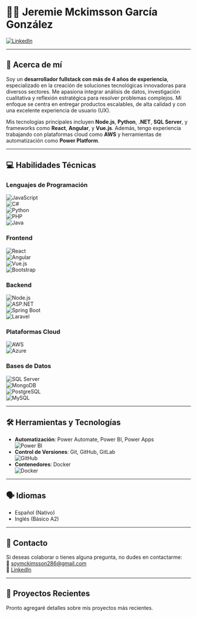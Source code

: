 # 👨‍💻 Jeremie Mckimsson García González  
[![LinkedIn](https://img.shields.io/badge/LinkedIn-0077B5?style=for-the-badge&logo=linkedin&logoColor=white)](https://www.linkedin.com/in/mckimsson-garcia)  

---

## 🌟 Acerca de mí  

Soy un **desarrollador fullstack con más de 4 años de experiencia**, especializado en la creación de soluciones tecnológicas innovadoras para diversos sectores. Me apasiona integrar análisis de datos, investigación cualitativa y reflexión estratégica para resolver problemas complejos. Mi enfoque se centra en entregar productos escalables, de alta calidad y con una excelente experiencia de usuario (UX).  

Mis tecnologías principales incluyen **Node.js**, **Python**, **.NET**, **SQL Server**, y frameworks como **React**, **Angular**, y **Vue.js**. Además, tengo experiencia trabajando con plataformas cloud como **AWS** y herramientas de automatización como **Power Platform**.  

---

## 💻 Habilidades Técnicas  

### Lenguajes de Programación  
![JavaScript](https://img.shields.io/badge/JavaScript-F7DF1E?style=for-the-badge&logo=javascript&logoColor=black)  
![C#](https://img.shields.io/badge/C%23-239120?style=for-the-badge&logo=c-sharp&logoColor=white)  
![Python](https://img.shields.io/badge/Python-3776AB?style=for-the-badge&logo=python&logoColor=white)  
![PHP](https://img.shields.io/badge/PHP-777BB4?style=for-the-badge&logo=php&logoColor=white)  
![Java](https://img.shields.io/badge/Java-ED8B00?style=for-the-badge&logo=java&logoColor=white)  

### Frontend  
![React](https://img.shields.io/badge/React-61DAFB?style=for-the-badge&logo=react&logoColor=black)  
![Angular](https://img.shields.io/badge/Angular-DD0031?style=for-the-badge&logo=angular&logoColor=white)  
![Vue.js](https://img.shields.io/badge/Vue.js-4FC08D?style=for-the-badge&logo=vue.js&logoColor=white)  
![Bootstrap](https://img.shields.io/badge/Bootstrap-7952B3?style=for-the-badge&logo=bootstrap&logoColor=white)  

### Backend  
![Node.js](https://img.shields.io/badge/Node.js-339933?style=for-the-badge&logo=node.js&logoColor=white)  
![ASP.NET](https://img.shields.io/badge/ASP.NET-512BD4?style=for-the-badge&logo=dotnet&logoColor=white)  
![Spring Boot](https://img.shields.io/badge/Spring-6DB33F?style=for-the-badge&logo=spring&logoColor=white)  
![Laravel](https://img.shields.io/badge/Laravel-FF2D20?style=for-the-badge&logo=laravel&logoColor=white)  

### Plataformas Cloud  
![AWS](https://img.shields.io/badge/AWS-FF9900?style=for-the-badge&logo=amazon-aws&logoColor=white)  
![Azure](https://img.shields.io/badge/Azure-0078D4?style=for-the-badge&logo=azure-devops&logoColor=white)  

### Bases de Datos  
![SQL Server](https://img.shields.io/badge/SQL%20Server-CC2927?style=for-the-badge&logo=microsoft-sql-server&logoColor=white)  
![MongoDB](https://img.shields.io/badge/MongoDB-47A248?style=for-the-badge&logo=mongodb&logoColor=white)  
![PostgreSQL](https://img.shields.io/badge/PostgreSQL-316192?style=for-the-badge&logo=postgresql&logoColor=white)  
![MySQL](https://img.shields.io/badge/MySQL-005C84?style=for-the-badge&logo=mysql&logoColor=white)  

---

## 🛠️ Herramientas y Tecnologías  

- **Automatización**: Power Automate, Power BI, Power Apps  
  ![Power BI](https://img.shields.io/badge/Power%20BI-F2C811?style=for-the-badge&logo=powerbi&logoColor=black)  
- **Control de Versiones**: Git, GitHub, GitLab  
  ![GitHub](https://img.shields.io/badge/GitHub-181717?style=for-the-badge&logo=github&logoColor=white)  
- **Contenedores**: Docker  
  ![Docker](https://img.shields.io/badge/Docker-2496ED?style=for-the-badge&logo=docker&logoColor=white)  

---

## 🗣️ Idiomas  

- Español (Nativo)  
- Inglés (Básico A2)  

---

## 📩 Contacto  

Si deseas colaborar o tienes alguna pregunta, no dudes en contactarme:  
📧 [soymckimsson286@gmail.com](mailto:soymckimsson286@gmail.com)  
🔗 [LinkedIn](https://www.linkedin.com/in/mckimsson-garcia)  

---

## 🚀 Proyectos Recientes  

Pronto agregaré detalles sobre mis proyectos más recientes.
